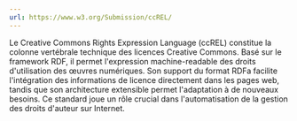 ```yaml
---
url: https://www.w3.org/Submission/ccREL/
---
```

Le Creative Commons Rights Expression Language (ccREL) constitue la colonne vertébrale technique des licences Creative Commons. Basé sur le framework RDF, il permet l'expression machine-readable des droits d'utilisation des œuvres numériques. Son support du format RDFa facilite l'intégration des informations de licence directement dans les pages web, tandis que son architecture extensible permet l'adaptation à de nouveaux besoins. Ce standard joue un rôle crucial dans l'automatisation de la gestion des droits d'auteur sur Internet.